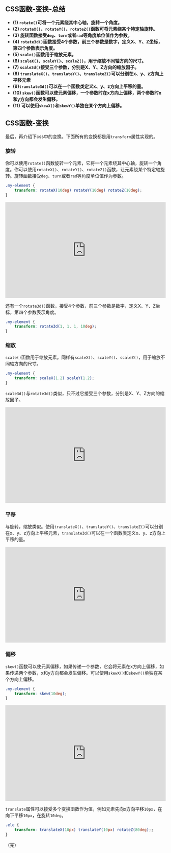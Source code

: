 ## CSS函数-变换-总结

- **(1) `rotate()`可将一个元素绕其中心轴，旋转一个角度。**
- **(2) `rotateX()`、`rotateY()`、`rotateZ()`函数可将元素绕某个特定轴旋转。**
- **(3) 旋转函数接受`deg`、`turn`或者`rad`等角度单位值作为参数。**
- **(4) `rotate3d()`函数接受4个参数，前三个参数是数字，定义X、Y、Z坐标，第四个参数表示角度。**
- **(5) `scale()`函数用于缩放元素。**
- **(6) `scaleX()`、`scaleY()`、`scaleZ()`，用于缩放不同轴方向的尺寸。**
- **(7) `scale3d()`接受三个参数，分别是X、Y、Z方向的缩放因子。**
- **(8) `translateX()`、`translateY()`、`translateZ()`可以分别在x、y、z方向上平移元素**
- **(9)`translate3d()`可以在一个函数类定义x、y、z方向上平移的量。**
- **(10) `skew()`函数可以使元素偏移，一个参数时在x方向上偏移，两个参数时x和y方向都会发生偏移。**
- **(11) 可以使用`skewX()`和`skewY()`单独在某个方向上偏移。**

## CSS函数-变换

最后，再介绍下css中的变换。下面所有的变换都是用`transform`属性实现的。

### 旋转

你可以使用`rotate()`函数旋转一个元素，它将一个元素绕其中心轴，旋转一个角度。你可以使用`rotateX()`、`rotateY()`、`rotateZ()`函数，让元素绕某个特定轴旋转。旋转函数接受`deg`、`turn`或者`rad`等角度单位值作为参数。

```css
.my-element {
    transform: rotateX(10deg) rotateY(10deg) rotateZ(10deg);
}
```

<iframe height="300" style="width: 100%;" scrolling="no" title="019 Functions_02" src="https://codepen.io/AhCola/embed/oNwgebm?default-tab=html%2Cresult" frameborder="no" loading="lazy" allowtransparency="true" allowfullscreen="true">
  See the Pen <a href="https://codepen.io/AhCola/pen/oNwgebm">
  019 Functions_02</a> by Pengfei Wang (<a href="https://codepen.io/AhCola">@AhCola</a>)
  on <a href="https://codepen.io">CodePen</a>.
</iframe>

还有一个`rotate3d()`函数，接受4个参数，前三个参数是数字，定义X、Y、Z坐标，第四个参数表示角度。

```css
.my-element {
    transform: rotate3d(1, 1, 1, 10deg);
}
```

### 缩放

`scale()`函数用于缩放元素。同样有`scaleX()`、`scaleY()`、`scaleZ()`，用于缩放不同轴方向的尺寸。

```css
.my-element {
    transform: scaleX(1.2) scaleY(1.2);
}
```

`scale3d()`与`rotate3d()`类似，只不过它接受三个参数，分别是X、Y、Z方向的缩放因子。

<iframe height="300" style="width: 100%;" scrolling="no" title="019 Functions_03" src="https://codepen.io/AhCola/embed/abwzyZa?default-tab=html%2Cresult" frameborder="no" loading="lazy" allowtransparency="true" allowfullscreen="true">
  See the Pen <a href="https://codepen.io/AhCola/pen/abwzyZa">
  019 Functions_03</a> by Pengfei Wang (<a href="https://codepen.io/AhCola">@AhCola</a>)
  on <a href="https://codepen.io">CodePen</a>.
</iframe>

### 平移

与旋转，缩放类似。使用`translateX()`、`translateY()`、`translateZ()`可以分别在x、y、z方向上平移元素，`translate3d()`可以在一个函数类定义x、y、z方向上平移的量。

<iframe height="300" style="width: 100%;" scrolling="no" title="019 Functions_04" src="https://codepen.io/AhCola/embed/QWgwMdv?default-tab=html%2Cresult" frameborder="no" loading="lazy" allowtransparency="true" allowfullscreen="true">
  See the Pen <a href="https://codepen.io/AhCola/pen/QWgwMdv">
  019 Functions_04</a> by Pengfei Wang (<a href="https://codepen.io/AhCola">@AhCola</a>)
  on <a href="https://codepen.io">CodePen</a>.
</iframe>

### 偏移

`skew()`函数可以使元素偏移，如果传递一个参数，它会将元素在x方向上偏移，如果传递两个参数，x和y方向都会发生偏移。可以使用`skewX()`和`skewY()`单独在某个方向上偏移。

```css
.my-element {
    transform: skew(10deg);
}
```

<iframe height="300" style="width: 100%;" scrolling="no" title="019 Functions_05" src="https://codepen.io/AhCola/embed/gORbxRP?default-tab=html%2Cresult" frameborder="no" loading="lazy" allowtransparency="true" allowfullscreen="true">
  See the Pen <a href="https://codepen.io/AhCola/pen/gORbxRP">
  019 Functions_05</a> by Pengfei Wang (<a href="https://codepen.io/AhCola">@AhCola</a>)
  on <a href="https://codepen.io">CodePen</a>.
</iframe>

`translate`属性可以接受多个变换函数作为值，例如元素先向x方向平移`10px`，在向下平移`10px`，在旋转`10deg`。

```css
.ele {
    transform: translateX(10px) translateY(10px) rotateZ(80deg);;
}
```

（完）
